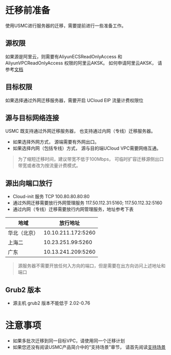 # 迁移前准备

使用USMC进行服务器的迁移，需要提前进行一些准备工作。

## 源权限
如果源是阿里云，则需要有AliyunECSReadOnlyAccess 和 AliyunVPCReadOnlyAccess 权限的阿里云AKSK。 如何申请阿里云AKSK， 请参考[文档](/usmc/faq)

## 目标权限
如果选择通过外网迁移服务器，需要开启 UCloud EIP 流量计费权限位

## 源与目标网络连接
USMC 既支持通过外网迁移服务器， 也支持通过内网（专线）迁移服务器。 
- 如果选择外网方式， 源端需要有外网出口。 
- 如果选择内网（包括专线）方式， 源与目的端UCloud VPC需要网络互通。

> 为了缩短迁移时间，建议带宽不低于100Mbps， 可临时扩容迁移源侧出口带宽或者改为按流量计费模式。

## 源出向端口放行
- Cloud-init 服务 TCP 100.80.80.80:80
- 通过外网迁移需要放行外网管理服务 117.50.112.31:5160; 117.50.112.32:5160
- 通过内网（专线）迁移需要放行内网管理服务，地址参考下表

|   地域     |   放行地址 | 
| ---------- | ---------- | 
| 华北（北京）     |   10.10.211.172:5260     | 
| 上海二     |   10.23.251.99:5260      | 
| 广东       |   10.13.241.209:5260     | 

> 源服务器不需要开放任何入方向的端口，但是需要在出方向访问上述地址和端口
 
## Grub2 版本
- 源主机 grub2 版本不能低于 2.02-0.76 

# 注意事项
- 如果多批次迁移到同一目标VPC，请使用同一个迁移计划
- 如果您还没有阅读USMC产品简介中的“支持场景”章节， 请首先阅读[支持场景](/usmc/introduction/sys)
